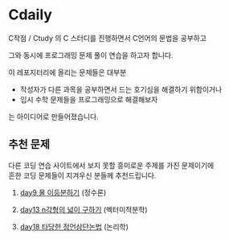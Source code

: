 # Cdaily

C작점 / Ctudy 의 C 스터디를 진행하면서 C언어의 문법을 공부하고

그와 동시에 프로그래밍 문제 풀이 연습을 하고자 합니다.

이 레포지터리에 올리는 문제들은 대부분 
* 작성자가 다른 과목을 공부하면서 드는 호기심을 해결하기 위함이거나
* 입시 수학 문제들을 프로그래밍으로 해결해보자

는 아이디어로 만들어졌습니다.

## 추천 문제

다른 코딩 연습 사이트에서 보지 못할 흥미로운 주제를 가진 문제이기에 <br>흔한 코딩 문제들이 지겨우신 분들께 추천드립니다.

1. [day9 물 이등분하기](https://github.com/yh08037/Cdaily/tree/master/day9%20%EB%AC%BC%20%EC%9D%B4%EB%93%B1%EB%B6%84%ED%95%98%EA%B8%B0)
(정수론)

2. [day13 n각형의 넓이 구하기](https://github.com/yh08037/Cdaily/tree/master/day13%20n%EA%B0%81%ED%98%95%EC%9D%98%20%EB%84%93%EC%9D%B4%20%EA%B5%AC%ED%95%98%EA%B8%B0)
(벡터미적분학)

2. [day18 타당한 정언삼단논법](https://github.com/yh08037/Cdaily/tree/master/day18%20%ED%83%80%EB%8B%B9%ED%95%9C%20%EC%A0%95%EC%96%B8%EC%82%BC%EB%8B%A8%EB%85%BC%EB%B2%95)
(논리학)
